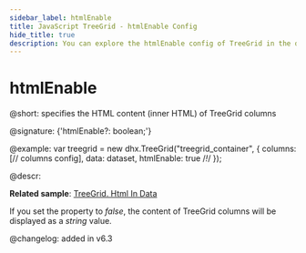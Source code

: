 ```yaml
---
sidebar_label: htmlEnable
title: JavaScript TreeGrid - htmlEnable Config 
hide_title: true
description: You can explore the htmlEnable config of TreeGrid in the documentation of the DHTMLX JavaScript UI library. Browse developer guides and API reference, try out code examples and live demos, and download a free 30-day evaluation version of DHTMLX Suite 7.
---
```

 
# htmlEnable

@short: specifies the HTML content (inner HTML) of TreeGrid columns

@signature: {'htmlEnable?: boolean;'}

@example:
var treegrid = new dhx.TreeGrid("treegrid_container", {
    columns: [// columns config],
    data: dataset,
    htmlEnable: true /*!*/
});

@descr:

**Related sample**: [TreeGrid. Html In Data](https://snippet.dhtmlx.com/iubccmoi)

If you set the property to *false*, the content of TreeGrid columns will be displayed as a *string* value.

@changelog: added in v6.3

[comment]: # (@related: treegrid/configuration.md#html-content-of-treegrid-columns treegrid/initialization.md#initialize-treegrid)
